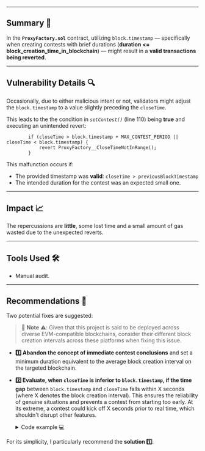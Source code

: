 <hr/>

## **Summary 📌**

In the **`ProxyFactory.sol`** contract, utilizing `block.timestamp` — specifically when creating contests with brief durations (**duration <= block_creation_time_in_blockchain**) — might result in a **valid transactions being reverted**.

---

## **Vulnerability Details 🔍**

Occasionally, due to either malicious intent or not, validators might adjust the `block.timestamp` to a value slightly preceding the `closeTime`.

This leads to the the condition in _`setContest()`_ (line 110) being **true** and executing an unintended revert:

```solidity
        if (closeTime > block.timestamp + MAX_CONTEST_PERIOD || closeTime < block.timestamp) {
            revert ProxyFactory__CloseTimeNotInRange();
        }
```

This malfunction occurs if:

- The provided timestamp was **valid**: `closeTime > previousBlockTimestamp`
- The intended duration for the contest was an expected small one.

---

## **Impact 📈**

The repercussions are **little**, some lost time and a small amount of gas wasted due to the unexpected reverts.

---

## **Tools Used 🛠️**

- Manual audit.

---

## **Recommendations 🎯**

Two potential fixes are suggested:

> 🚧 **Note** ⚠️: Given that this project is said to be deployed across diverse EVM-compatible blockchains, consider their different block creation intervals across these platforms when fixing this issue.

- **1️⃣ Abandon the concept of immediate contest conclusions** and set a minimum duration equivalent to the average block creation interval on the targeted blockchain.

- **2️⃣ Evaluate, when `closeTime` is inferior to `block.timestamp`, if the time gap** between `block.timestamp` and `closeTime` falls within X seconds (where X denotes the block creation interval). This ensures the reliability of genuine situations and prevents a contest from starting too early. At its extreme, a contest could kick off X seconds prior to real time, which shouldn't disrupt other features.

    <details><summary> Code example 💻 </summary>
    
    > 🚧 **Note** ⚠️: This provided code has not undergone testing and is meant to serve as a guideline.

  ```solidity
    function setContest(/*args*/) public onlyOwner
    {
      // More code...

        if (closeTime > block.timestamp + MAX_CONTEST_PERIOD) {
            revert ProxyFactory__CloseTimeNotInRange();
        }

        // 🟢 Here is the new condition 🟢
        if (closeTime < block.timestamp && block.timestamp - closeTime > AVERAGE_BLOCK_CREATION_TIME) {
            revert ProxyFactory__CloseTimeNotInRange();
        }

      // More code...
    }
  ```

    </details>

For its simplicity, I particularly recommend the **solution 1️⃣**.
